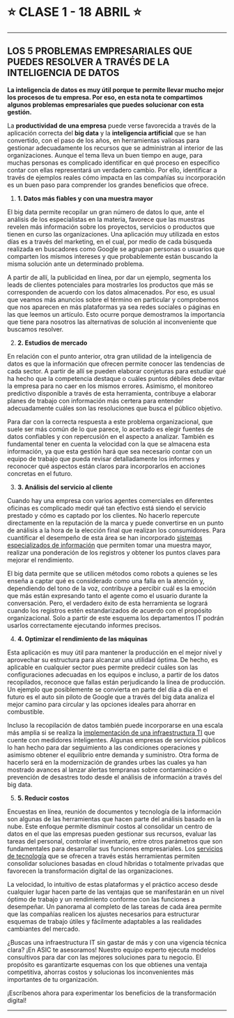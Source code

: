# :star: CLASE 1 - 18 ABRIL :star:

---

## LOS 5 PROBLEMAS EMPRESARIALES QUE PUEDES RESOLVER A TRAVÉS DE LA INTELIGENCIA DE DATOS

**La inteligencia de datos es muy útil porque te permite llevar mucho mejor los procesos de tu empresa. Por eso, en esta nota te compartimos algunos problemas empresariales que puedes solucionar con esta gestión.**


La **productividad de una empresa** puede verse favorecida a través de la aplicación correcta del **big data** y la **inteligencia artificial** que se han convertido, con el paso de los años, en herramientas valiosas para gestionar adecuadamente los recursos que se administran al interior de las organizaciones. Aunque el tema lleva un buen tiempo en auge, para muchas personas es complicado identificar en qué proceso en específico contar con ellas representará un verdadero cambio. Por ello, identificar a través de ejemplos reales cómo impacta en las compañías su incorporación es un buen paso para comprender los grandes beneficios que ofrece.

1. **1. Datos más fiables y con una muestra mayor**

El big data permite recopilar un gran número de datos lo que, ante el análisis de los especialistas en la materia, favorece que las muestras revelen más información sobre los proyectos, servicios o productos que tienen en curso las organizaciones. Una aplicación muy utilizada en estos días es a través del marketing, en el cual, por medio de cada búsqueda realizada en buscadores como Google se agrupan personas o usuarios que comparten los mismos intereses y que probablemente están buscando la misma solución ante un determinado problema.

A partir de allí, la publicidad en línea, por dar un ejemplo, segmenta los leads de clientes potenciales para mostrarles los productos que más se corresponden de acuerdo con los datos almacenados. Por eso, es usual que veamos más anuncios sobre el término en particular y comprobemos que nos aparecen en más plataformas ya sea redes sociales o páginas en las que leemos un artículo. Esto ocurre porque demostramos la importancia que tiene para nosotros las alternativas de solución al inconveniente que buscamos resolver.

2. **2. Estudios de mercado**

En relación con el punto anterior, otra gran utilidad de la inteligencia de datos es que la información que ofrecen permite conocer las tendencias de cada sector. A partir de allí se pueden elaborar conjeturas para estudiar qué ha hecho que la competencia destaque o cuáles puntos débiles debe evitar la empresa para no caer en los mismos errores. Asimismo, el monitoreo predictivo disponible a través
de esta herramienta, contribuye a elaborar planes de trabajo con información más certera para entender adecuadamente cuáles son las resoluciones que busca el público objetivo.

Para dar con la correcta respuesta a este problema organizacional, que suele ser más común de lo que parece, lo acertado es elegir fuentes de datos confiables y con repercusión en el aspecto a analizar. También es fundamental tener en cuenta la velocidad con la que se almacena esta información, ya que esta gestión hará que sea necesario contar con un equipo de trabajo que pueda revisar detalladamente los informes y reconocer qué aspectos están claros para incorporarlos en acciones concretas en el futuro.

3. **3. Análisis del servicio al cliente**

Cuando hay una empresa con varios agentes comerciales en diferentes oficinas es complicado medir qué tan efectivo está siendo el servicio prestado y cómo es captado por los clientes. No hacerlo repercute directamente en la reputación de la marca y puede convertirse en un punto de análisis a la hora de la elección final que realizan los consumidores. Para cuantificar el desempeño de esta área se
han incorporado [sistemas especializados de información](https://asicamericas.com/portfolio/sertic/) que permiten tomar una muestra mayor, realizar una ponderación de los registros y obtener los puntos claves para mejorar el rendimiento.

El big data permite que se utilicen métodos como robots a quienes se les enseña a captar qué es considerado como una falla en la atención y, dependiendo del tono de la voz, contribuye a percibir cuál es la emoción que más están expresando tanto el agente como el usuario durante la conversación. Pero, el verdadero éxito de esta herramienta se logrará cuando los registros estén estandarizados de acuerdo con el propósito organizacional. Solo a partir de este esquema los departamentos IT podrán usarlos correctamente ejecutando
informes precisos.

4. **4. Optimizar el rendimiento de las máquinas**

Esta aplicación es muy útil para mantener la producción en el mejor nivel y aprovechar su estructura para alcanzar una utilidad óptima. De hecho, es aplicable en cualquier sector pues permite predecir cuáles son las configuraciones adecuadas en los equipos e incluso, a partir de los datos recopilados, reconoce que fallas están perjudicando la línea de producción. Un ejemplo que posiblemente se convierta en parte del día a día en el futuro es el auto sin piloto de Google que a través del big data analiza el mejor camino para circular y las opciones ideales para ahorrar en combustible.

Incluso la recopilación de datos también puede incorporarse en una escala más amplia si se realiza la [implementación de una infraestructura TI](https://asicamericas.com/portfolio/infratic/) que cuente con medidores inteligentes. Algunas empresas de servicios públicos lo han hecho para dar seguimiento a las condiciones operaciones y asimismo obtener el equilibrio entre demanda y suministro. Otra forma de hacerlo será en la modernización de grandes urbes las cuales ya han mostrado avances al lanzar alertas tempranas sobre contaminación o prevención de desastres todo desde el análisis de información a través del big data.

5. **5. Reducir costos**

Encuestas en línea, reunión de documentos y tecnología de la información son algunas de las herramientas que hacen parte del análisis basado en la nube. Este enfoque permite disminuir costos al consolidar un centro de datos en el que las empresas pueden gestionar sus recursos, evaluar las tareas del personal, controlar el inventario, entre otros parámetros que son fundamentales para desarrollar sus funciones empresariales. Los [servicios de tecnología](https://asicamericas.com/portfolio/solutionway/) que se ofrecen a través estás herramientas permiten consolidar soluciones basadas
en cloud híbridas o totalmente privadas que favorecen la transformación digital de las organizaciones.

La velocidad, lo intuitivo de estas plataformas y el práctico acceso desde cualquier lugar hacen parte de las ventajas que se manifestarán en un nivel óptimo de trabajo y un rendimiento conforme con las funciones a desempeñar. Un panorama al completo de las tareas de cada área permite que las compañías realicen los ajustes necesarios para estructurar esquemas de trabajo útiles y fácilmente adaptables a las realidades cambiantes del mercado. 

¿Buscas una infraestructura IT sin gastar de más y con una vigencia técnica clara? ¡En ASIC te asesoramos! Nuestro equipo experto ejecuta modelos consultivos para dar con las mejores soluciones para tu negocio. El propósito es garantizarte esquemas con los que obtienes una ventaja competitiva, ahorras costos y solucionas los inconvenientes más importantes de tu organización.

¡Escríbenos ahora para experimentar los beneficios de la transformación digital!

---
